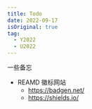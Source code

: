 ```yaml
---
title: Todo
date: 2022-09-17
isOriginal: true
tag:
  - Y2022
  - U2022
---
```


一些备忘

- REAMD 徽标网站
  - https://badgen.net/
  - https://shields.io/